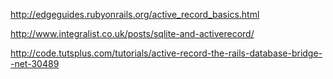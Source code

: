 http://edgeguides.rubyonrails.org/active_record_basics.html

http://www.integralist.co.uk/posts/sqlite-and-activerecord/

http://code.tutsplus.com/tutorials/active-record-the-rails-database-bridge--net-30489
